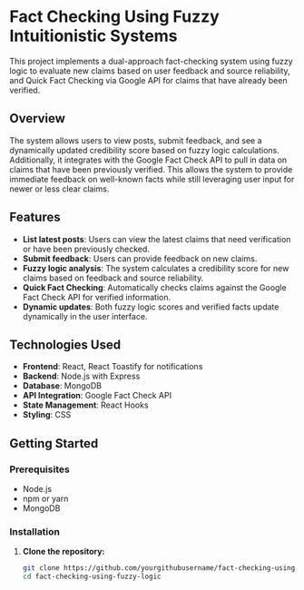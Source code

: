 # Fact Checking Using Fuzzy Intuitionistic Systems

This project implements a dual-approach fact-checking system using fuzzy logic to evaluate new claims based on user feedback and source reliability, and Quick Fact Checking via Google API for claims that have already been verified.

## Overview

The system allows users to view posts, submit feedback, and see a dynamically updated credibility score based on fuzzy logic calculations. Additionally, it integrates with the Google Fact Check API to pull in data on claims that have been previously verified. This allows the system to provide immediate feedback on well-known facts while still leveraging user input for newer or less clear claims.

## Features

- **List latest posts**: Users can view the latest claims that need verification or have been previously checked.
- **Submit feedback**: Users can provide feedback on new claims.
- **Fuzzy logic analysis**: The system calculates a credibility score for new claims based on feedback and source reliability.
- **Quick Fact Checking**: Automatically checks claims against the Google Fact Check API for verified information.
- **Dynamic updates**: Both fuzzy logic scores and verified facts update dynamically in the user interface.

## Technologies Used

- **Frontend**: React, React Toastify for notifications
- **Backend**: Node.js with Express
- **Database**: MongoDB
- **API Integration**: Google Fact Check API
- **State Management**: React Hooks
- **Styling**: CSS

## Getting Started

### Prerequisites

- Node.js
- npm or yarn
- MongoDB

### Installation

1. **Clone the repository:**

   ```bash
   git clone https://github.com/yourgithubusername/fact-checking-using-fuzzy-logic.git
   cd fact-checking-using-fuzzy-logic
